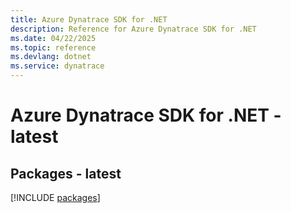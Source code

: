 ```yaml
---
title: Azure Dynatrace SDK for .NET
description: Reference for Azure Dynatrace SDK for .NET
ms.date: 04/22/2025
ms.topic: reference
ms.devlang: dotnet
ms.service: dynatrace
---
```

# Azure Dynatrace SDK for .NET - latest
## Packages - latest
[!INCLUDE [packages](dynatrace-index.md)]